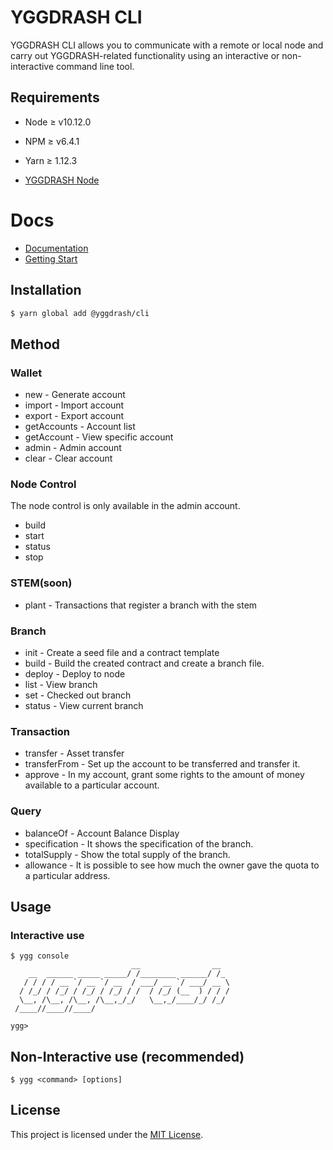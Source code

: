 # YGGDRASH CLI
YGGDRASH CLI allows you to communicate with a remote or local node and carry out YGGDRASH-related functionality using an interactive or non-interactive command line tool.

## Requirements
- Node ≥ v10.12.0
- NPM ≥ v6.4.1
- Yarn ≥ 1.12.3

- [YGGDRASH Node](https://github.com/yggdrash/yggdrash)

# Docs
- [Documentation](https://github.com/yggdrash/yggdrash-cli/tree/develop/docs)
- [Getting Start](https://developer.yggdrash.io/)

## Installation
```sh
$ yarn global add @yggdrash/cli
```

## Method
### Wallet
- new - Generate account
- import - Import account
- export - Export account
- getAccounts - Account list
- getAccount - View specific account
- admin - Admin account
- clear - Clear account

### Node Control
The node control is only available in the admin account.
- build
- start
- status
- stop

### STEM(soon)
- plant - Transactions that register a branch with the stem

### Branch
- init - Create a seed file and a contract template
- build - Build the created contract and create a branch file.
- deploy - Deploy to node
- list - View branch
- set - Checked out branch
- status - View current branch

### Transaction
- transfer - Asset transfer
- transferFrom - Set up the account to be transferred and transfer it.
- approve - In my account, grant some rights to the amount of money available to a particular account.

### Query
- balanceOf - Account Balance Display
- specification - It shows the specification of the branch.
- totalSupply - Show the total supply of the branch.
- allowance - It is possible to see how much the owner gave the quota to a particular address.

## Usage
### Interactive use
```
$ ygg console
                           __                __
    __  ______ _____ _____/ /________ ______/ /_
   / / / / __ `/ __ `/ __  / ___/ __ `/ ___/ __ \
  / /_/ / /_/ / /_/ / /_/ / /  / /_/ (__  ) / / /
  \__, /\__, /\__, /\__,_/_/   \__,_/____/_/ /_/
 /____//____//____/

ygg> 
```

## Non-Interactive use (recommended)
```
$ ygg <command> [options]
```

## License
This project is licensed under the [MIT License](LICENSE).

